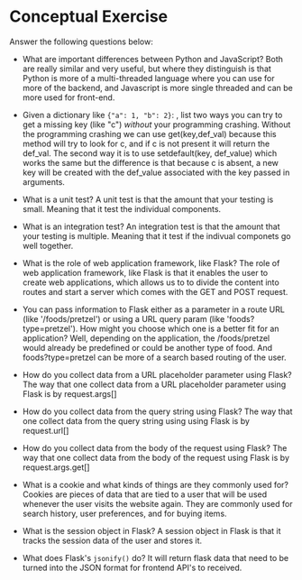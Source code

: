 # Conceptual Exercise

Answer the following questions below:

- What are important differences between Python and JavaScript?
  Both are really similar and very useful, but where they distinguish is that Python is more of a multi-threaded language where you can use for more of the backend, and Javascript is more single threaded and can be more used for front-end.

- Given a dictionary like `{"a": 1, "b": 2}`: , list two ways you
  can try to get a missing key (like "c") _without_ your programming
  crashing.
  Without the programming crashing we can use get(key,def_val) because this method will try to look for c, and if c is not present it will return the def_val. The second way it is to use setdefault(key, def_value) which works the same but the difference is that because c is absent, a new key will be created with the def_value associated with the key passed in arguments.

- What is a unit test?
  A unit test is that the amount that your testing is small. Meaning that it test the individual components.

- What is an integration test?
  An integration test is that the amount that your testing is multiple. Meaning that it test if the indivual componets go well together.

- What is the role of web application framework, like Flask?
  The role of web application framework, like Flask is that it enables the user to create web applications, which allows us to to divide the content into routes and start a server which comes with the GET and POST request.

- You can pass information to Flask either as a parameter in a route URL
  (like '/foods/pretzel') or using a URL query param (like
  'foods?type=pretzel'). How might you choose which one is a better fit
  for an application?
  Well, depending on the application, the /foods/pretzel would already be predefined or could be another type of food. And foods?type=pretzel can be more of a search based routing of the user.

- How do you collect data from a URL placeholder parameter using Flask?
  The way that one collect data from a URL placeholder parameter using Flask is by request.args[]

- How do you collect data from the query string using Flask?
  The way that one collect data from the query string using using Flask is by request.url[]

- How do you collect data from the body of the request using Flask?
  The way that one collect data from the body of the request using Flask is by request.args.get[]

- What is a cookie and what kinds of things are they commonly used for?
  Cookies are pieces of data that are tied to a user that will be used whenever the user visits the website again. They are commonly used for search history, user preferences, and for buying items.

- What is the session object in Flask?
  A session object in Flask is that it tracks the session data of the user and stores it.

- What does Flask's `jsonify()` do?
  It will return flask data that need to be turned into the JSON format for frontend API's to received.
